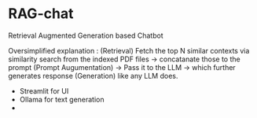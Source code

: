 # RAG-chat
Retrieval Augmented Generation based Chatbot

Oversimplified explanation : (Retrieval) Fetch the top N similar contexts via similarity search from the indexed PDF files -> concatanate those to the prompt (Prompt Augumentation) -> Pass it to the LLM -> which further generates response (Generation) like any LLM does.

- Streamlit for UI
- Ollama for text generation
- 

